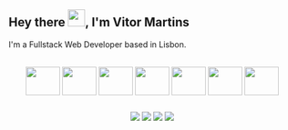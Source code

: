 ## Hey there <img src="https://raw.githubusercontent.com/aemmadi/aemmadi/master/wave.gif" width="30px">, I'm Vitor Martins 


I'm a Fullstack Web Developer based in Lisbon.

<!-- <div align="center">
  <a href="https://github.com/mrtins">
  <img height="180em" src="https://github-readme-stats.vercel.app/api?username=mrtins&show_icons=true&theme=tokyonight&include_all_commits=true&count_private=true"/>
  <img height="180em" src="https://github-readme-stats.vercel.app/api/top-langs/?username=mrtins&layout=compact&langs_count=7&theme=tokyonight"/>
</div> -->
  
<br>
  
<div align="center">
  <img align="center" height="50" width="60" src="https://cdn.jsdelivr.net/gh/devicons/devicon/icons/javascript/javascript-original.svg">
  <img align="center" height="50" width="60" src="https://cdn.jsdelivr.net/gh/devicons/devicon/icons/typescript/typescript-original.svg">
  <img align="center" height="50" width="60" src="https://cdn.jsdelivr.net/gh/devicons/devicon/icons/react/react-original.svg">
  <img align="center" height="50" width="60" src="https://cdn.jsdelivr.net/gh/devicons/devicon/icons/nodejs/nodejs-original.svg">
  <img align="center" height="50" width="60" src="https://cdn.jsdelivr.net/gh/devicons/devicon/icons/java/java-original-wordmark.svg">
  <img align="center" height="50" width="60" src="https://cdn.jsdelivr.net/gh/devicons/devicon/icons/amazonwebservices/amazonwebservices-original.svg">
  <img align="center" height="50" width="60" src="https://cdn.jsdelivr.net/gh/devicons/devicon/icons/spring/spring-original.svg">
</div>
  
  ##
 
<div align="center"> 
  <a href="https://www.linkedin.com/in/martinsvitor/" target="_blank"><img src="https://img.shields.io/badge/-LinkedIn-%230077B5?style=for-the-badge&logo=linkedin&logoColor=white" target="_blank"></a> 
  <a href="https://twitter.com/mrtinsvitor" target="_blank"><img src="https://img.shields.io/badge/-Twitter-blue?style=for-the-badge&logo=twitter&logoColor=white" target="_blank"></a> 
  <a href = "mailto:mrtinsdev@gmail.com"><img src="https://img.shields.io/badge/-Gmail-c14438?style=for-the-badge&logo=Gmail&logoColor=white" target="_blank"></a>
  <a href="https://medium.com/@mrtinsvitor" target="_blank"><img src="https://img.shields.io/badge/-Medium-black?style=for-the-badge&logo=medium&logoColor=white" target="_blank"></a> 
 
</div>
